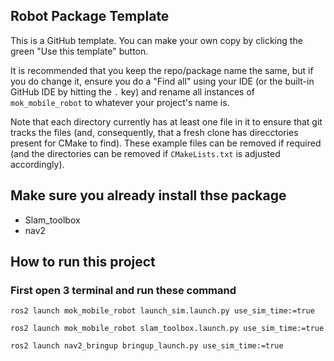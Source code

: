 ## Robot Package Template

This is a GitHub template. You can make your own copy by clicking the green "Use this template" button.

It is recommended that you keep the repo/package name the same, but if you do change it, ensure you do a "Find all" using your IDE (or the built-in GitHub IDE by hitting the `.` key) and rename all instances of `mok_mobile_robot` to whatever your project's name is.

Note that each directory currently has at least one file in it to ensure that git tracks the files (and, consequently, that a fresh clone has direcctories present for CMake to find). These example files can be removed if required (and the directories can be removed if `CMakeLists.txt` is adjusted accordingly).
## Make sure you already install thse package
-   Slam_toolbox
-   nav2

## How to run this project

### First open 3 terminal and run these command

```
ros2 launch mok_mobile_robot launch_sim.launch.py use_sim_time:=true
```

```
ros2 launch mok_mobile_robot slam_toolbox.launch.py use_sim_time:=true
```

```
ros2 launch nav2_bringup bringup_launch.py use_sim_time:=true

```